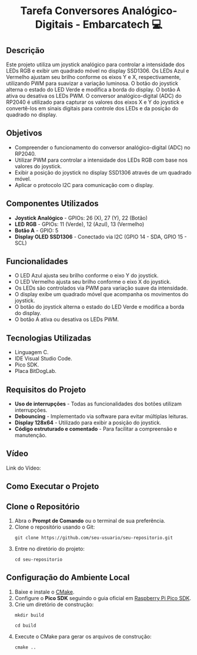<h1 align="center">Tarefa Conversores Analógico-Digitais - Embarcatech 💻</h1> 
    <h2>Descrição</h2>
    <p>Este projeto utiliza um joystick analógico para controlar a intensidade dos LEDs RGB e exibir um quadrado móvel no display SSD1306. Os LEDs Azul e Vermelho ajustam seu brilho conforme os eixos Y e X, respectivamente, utilizando PWM para suavizar a variação luminosa. O botão do joystick alterna o estado do LED Verde e modifica a borda do display. O botão A ativa ou desativa os LEDs PWM. O conversor analógico-digital (ADC) do RP2040 é utilizado para capturar os valores dos eixos X e Y do joystick e convertê-los em sinais digitais para controle dos LEDs e da posição do quadrado no display.</p>
      <h2>Objetivos</h2>
    <ul>
        <li>Compreender o funcionamento do conversor analógico-digital (ADC) no RP2040.</li>
        <li>Utilizar PWM para controlar a intensidade dos LEDs RGB com base nos valores do joystick.</li>
        <li>Exibir a posição do joystick no display SSD1306 através de um quadrado móvel.</li>
        <li>Aplicar o protocolo I2C para comunicação com o display.</li>
    </ul>
    <h2>Componentes Utilizados</h2>
    <ul>
        <li><strong>Joystick Analógico</strong> - GPIOs: 26 (X), 27 (Y), 22 (Botão)</li>
        <li><strong>LED RGB</strong> - GPIOs: 11 (Verde), 12 (Azul), 13 (Vermelho)</li>
        <li><strong>Botão A</strong> - GPIO: 5</li>
        <li><strong>Display OLED SSD1306</strong> - Conectado via I2C (GPIO 14 - SDA, GPIO 15 - SCL)</li>
    </ul>    
    <h2>Funcionalidades</h2>
    <ul>
        <li>O LED Azul ajusta seu brilho conforme o eixo Y do joystick.</li>
        <li>O LED Vermelho ajusta seu brilho conforme o eixo X do joystick.</li>
        <li>Os LEDs são controlados via PWM para variação suave da intensidade.</li>
        <li>O display exibe um quadrado móvel que acompanha os movimentos do joystick.</li>
        <li>O botão do joystick alterna o estado do LED Verde e modifica a borda do display.</li>
        <li>O botão A ativa ou desativa os LEDs PWM.</li>
    </ul> 
    <h2>Tecnologias Utilizadas</h2>
    <ul>
      <li>Linguagem C.</li>
      <li>IDE Visual Studio Code.</li>
      <li>Pico SDK.</li>
      <li>Placa BitDogLab.</li>
    </ul>
    <h2>Requisitos do Projeto</h2>
    <ul>
        <li><strong>Uso de interrupções</strong> - Todas as funcionalidades dos botões utilizam interrupções.</li>
        <li><strong>Debouncing</strong> - Implementado via software para evitar múltiplas leituras.</li>
        <li><strong>Display 128x64</strong> - Utilizado para exibir a posição do joystick.</li>
        <li><strong>Código estruturado e comentado</strong> - Para facilitar a compreensão e manutenção.</li>
    </ul>  
    <h2>Vídeo</h2>
      <p>Link do Vídeo: </p>
     <h2>Como Executar o Projeto</h2>
        <h2>Clone o Repositório</h2>
    <ol>
        <li>Abra o <strong>Prompt de Comando</strong> ou o terminal de sua preferência.</li>
        <li>Clone o repositório usando o Git:
            <pre><code>git clone https://github.com/seu-usuario/seu-repositorio.git</code></pre>
        </li>
        <li>Entre no diretório do projeto:
            <pre><code>cd seu-repositorio</code></pre>
        </li>
    </ol>
 <h2>Configuração do Ambiente Local</h2>
    <ol>
        <li>Baixe e instale o <a href="https://cmake.org/download/" target="_blank">CMake</a>.</li>
        <li>Configure o <strong>Pico SDK</strong> seguindo o guia oficial em 
            <a href="https://datasheets.raspberrypi.com/pico/raspberry-pi-pico-c-sdk.pdf" target="_blank">
                Raspberry Pi Pico SDK</a>.
        </li>
        <li>Crie um diretório de construção:
            <pre><code>mkdir build</code></pre>
            <pre><code>cd build</code></pre>
        </li>
        <li>Execute o CMake para gerar os arquivos de construção:
            <pre><code>cmake ..</code></pre>
        </li>
    </ol>
    
